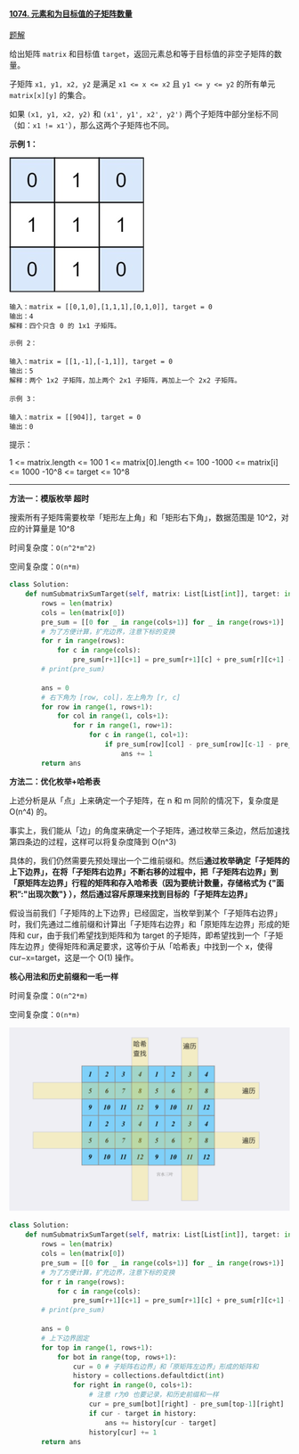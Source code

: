 #### [1074. 元素和为目标值的子矩阵数量](https://leetcode-cn.com/problems/number-of-submatrices-that-sum-to-target/)

[题解](https://leetcode-cn.com/problems/number-of-submatrices-that-sum-to-target/solution/gong-shui-san-xie-you-hua-mei-ju-de-ji-b-uttw/)

给出矩阵 `matrix` 和目标值 `target`，返回元素总和等于目标值的非空子矩阵的数量。

子矩阵 `x1, y1, x2, y2` 是满足 `x1 <= x <= x2` 且 `y1 <= y <= y2` 的所有单元 `matrix[x][y]` 的集合。

如果 `(x1, y1, x2, y2)` 和 `(x1', y1', x2', y2')` 两个子矩阵中部分坐标不同（如：`x1 != x1'`），那么这两个子矩阵也不同。

**示例 1：**

![img](../../img/mate1.jpg)

```
输入：matrix = [[0,1,0],[1,1,1],[0,1,0]], target = 0
输出：4
解释：四个只含 0 的 1x1 子矩阵。
```



```
示例 2：

输入：matrix = [[1,-1],[-1,1]], target = 0
输出：5
解释：两个 1x2 子矩阵，加上两个 2x1 子矩阵，再加上一个 2x2 子矩阵。

示例 3：

输入：matrix = [[904]], target = 0
输出：0

```

提示：

1 <= matrix.length <= 100
1 <= matrix[0].length <= 100
-1000 <= matrix[i] <= 1000
-10^8 <= target <= 10^8

---

**方法一：模版枚举 超时**

搜索所有子矩阵需要枚举「矩形左上角」和「矩形右下角」，数据范围是 10^2，对应的计算量是 10^8

时间复杂度：`O(n^2*m^2)`

空间复杂度：`O(n*m)`

```python
class Solution:
    def numSubmatrixSumTarget(self, matrix: List[List[int]], target: int) -> int:
        rows = len(matrix)
        cols = len(matrix[0])
        pre_sum = [[0 for _ in range(cols+1)] for _ in range(rows+1)]
        # 为了方便计算，扩充边界，注意下标的变换
        for r in range(rows):
            for c in range(cols):
                pre_sum[r+1][c+1] = pre_sum[r+1][c] + pre_sum[r][c+1] - pre_sum[r][c] + matrix[r][c]
        # print(pre_sum)

        ans = 0
        # 右下角为 [row, col]，左上角为 [r, c]
        for row in range(1, rows+1):
            for col in range(1, cols+1):
                for r in range(1, row+1):
                    for c in range(1, col+1):
                        if pre_sum[row][col] - pre_sum[row][c-1] - pre_sum[r-1][col] + pre_sum[r-1][c-1] == target:
                            ans += 1
        return ans
```

**方法二：优化枚举+哈希表**

上述分析是从「点」上来确定一个子矩阵，在 n 和 m 同阶的情况下，复杂度是 O(n^4) 的。

事实上，我们能从「边」的角度来确定一个子矩阵，通过枚举三条边，然后加速找第四条边的过程，这样可以将复杂度降到 O(n^3)

具体的，我们仍然需要先预处理出一个二维前缀和。然后**通过枚举确定「子矩阵的上下边界」，在将「子矩阵右边界」不断右移的过程中，把「子矩阵右边界」到「原矩阵左边界」行程的矩阵和存入哈希表（因为要统计数量，存储格式为 {"面积”:"出现次数"} ），然后通过容斥原理来找到目标的「子矩阵左边界」**

假设当前我们「子矩阵的上下边界」已经固定，当枚举到某个「子矩阵右边界」时，我们先通过二维前缀和计算出「子矩阵右边界」和「原矩阵左边界」形成的矩阵和 cur，由于我们希望找到矩阵和为 target 的子矩阵，即希望找到一个「子矩阵左边界」使得矩阵和满足要求，这等价于从「哈希表」中找到一个 x，使得 cur−x=target，这是一个 O(1) 操作。

**核心用法和历史前缀和一毛一样**

时间复杂度：`O(n^2*m)`

空间复杂度：`O(n*m)`

![](../../img/三边.png)

```python
class Solution:
    def numSubmatrixSumTarget(self, matrix: List[List[int]], target: int) -> int:
        rows = len(matrix)
        cols = len(matrix[0])
        pre_sum = [[0 for _ in range(cols+1)] for _ in range(rows+1)]
        # 为了方便计算，扩充边界，注意下标的变换
        for r in range(rows):
            for c in range(cols):
                pre_sum[r+1][c+1] = pre_sum[r+1][c] + pre_sum[r][c+1] - pre_sum[r][c] + matrix[r][c]
        # print(pre_sum)

        ans = 0
        # 上下边界固定
        for top in range(1, rows+1):
            for bot in range(top, rows+1):
                cur = 0 # 子矩阵右边界」和「原矩阵左边界」形成的矩阵和
                history = collections.defaultdict(int)
                for right in range(0, cols+1):
                    # 注意 r为0 也要记录，和历史前缀和一样
                    cur = pre_sum[bot][right] - pre_sum[top-1][right]
                    if cur - target in history:
                        ans += history[cur - target]
                    history[cur] += 1
        return ans
```

